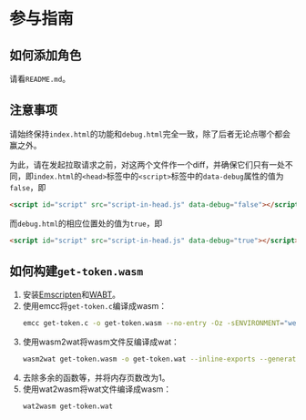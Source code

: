 # 参与指南
## 如何添加角色
请看`README.md`。

## 注意事项
请始终保持`index.html`的功能和`debug.html`完全一致，除了后者无论点哪个都会赢之外。

为此，请在发起拉取请求之前，对这两个文件作一个diff，并确保它们只有一处不同，即`index.html`的`<head>`标签中的`<script>`标签中的`data-debug`属性的值为`false`，即
```html
<script id="script" src="script-in-head.js" data-debug="false"></script>
```
而`debug.html`的相应位置处的值为`true`，即
```html
<script id="script" src="script-in-head.js" data-debug="true"></script>
```

## 如何构建`get-token.wasm`
1. 安装[Emscripten](https://emscripten.org/docs/getting_started/downloads.html)和[WABT](https://github.com/WebAssembly/wabt/releases)。
2. 使用emcc将`get-token.c`编译成wasm：
   ```bash
   emcc get-token.c -o get-token.wasm --no-entry -Oz -sENVIRONMENT="web,webview"
   ```
3. 使用wasm2wat将wasm文件反编译成wat：
   ```bash
   wasm2wat get-token.wasm -o get-token.wat --inline-exports --generate-names
   ```
4. 去除多余的函数等，并将内存页数改为1。
5. 使用wat2wasm将wat文件编译成wasm：
   ```bash
   wat2wasm get-token.wat
   ```
